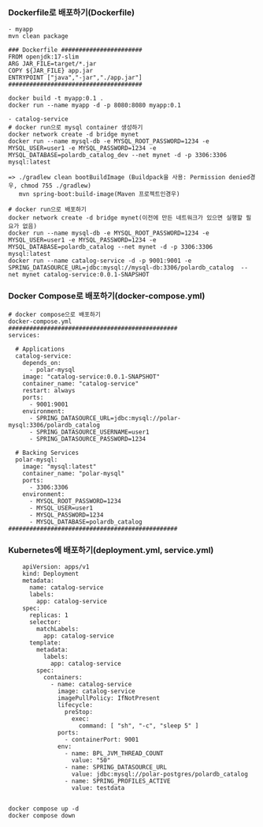 ### Dockerfile로 배포하기(Dockerfile)

    - myapp
    mvn clean package
    
    ### Dockerfile #######################
    FROM openjdk:17-slim
    ARG JAR_FILE=target/*.jar
    COPY ${JAR_FILE} app.jar
    ENTRYPOINT ["java","-jar","./app.jar"]
    ######################################
    
    docker build -t myapp:0.1 .
    docker run --name myapp -d -p 8080:8080 myapp:0.1

    - catalog-service
    # docker run으로 mysql container 생성하기
    docker network create -d bridge mynet
    docker run --name mysql-db -e MYSQL_ROOT_PASSWORD=1234 -e MYSQL_USER=user1 -e MYSQL_PASSWORD=1234 -e MYSQL_DATABASE=polardb_catalog_dev --net mynet -d -p 3306:3306 mysql:latest

    => ./gradlew clean bootBuildImage (Buildpack을 사용: Permission denied경우, chmod 755 ./gradlew)
       mvn spring-boot:build-image(Maven 프로젝트인경우)
    
    # docker run으로 배포하기
    docker network create -d bridge mynet(이전에 만든 네트워크가 있으면 실행할 필요가 없음)
    docker run --name mysql-db -e MYSQL_ROOT_PASSWORD=1234 -e MYSQL_USER=user1 -e MYSQL_PASSWORD=1234 -e MYSQL_DATABASE=polardb_catalog --net mynet -d -p 3306:3306 mysql:latest
    docker run --name catalog-service -d -p 9001:9001 -e SPRING_DATASOURCE_URL=jdbc:mysql://mysql-db:3306/polardb_catalog  --net mynet catalog-service:0.0.1-SNAPSHOT

### Docker Compose로 배포하기(docker-compose.yml)
    # docker compose으로 배포하기
    docker-compose.yml
    ################################################
    services:
    
      # Applications
      catalog-service:
        depends_on:
          - polar-mysql
        image: "catalog-service:0.0.1-SNAPSHOT"
        container_name: "catalog-service"
        restart: always
        ports:
          - 9001:9001
        environment:
          - SPRING_DATASOURCE_URL=jdbc:mysql://polar-mysql:3306/polardb_catalog
          - SPRING_DATASOURCE_USERNAME=user1
          - SPRING_DATASOURCE_PASSWORD=1234
      
      # Backing Services
      polar-mysql:
        image: "mysql:latest"
        container_name: "polar-mysql"
        ports:
          - 3306:3306
        environment:
          - MYSQL_ROOT_PASSWORD=1234
          - MYSQL_USER=user1
          - MYSQL_PASSWORD=1234
          - MYSQL_DATABASE=polardb_catalog
    ################################################

### Kubernetes에 배포하기(deployment.yml, service.yml)

        apiVersion: apps/v1
        kind: Deployment
        metadata:
          name: catalog-service
          labels:
            app: catalog-service
        spec:
          replicas: 1
          selector:
            matchLabels:
              app: catalog-service
          template:
            metadata:
              labels:
                app: catalog-service
            spec:
              containers:
                - name: catalog-service
                  image: catalog-service
                  imagePullPolicy: IfNotPresent
                  lifecycle:
                    preStop:
                      exec:
                        command: [ "sh", "-c", "sleep 5" ]
                  ports:
                    - containerPort: 9001
                  env:
                    - name: BPL_JVM_THREAD_COUNT
                      value: "50"
                    - name: SPRING_DATASOURCE_URL
                      value: jdbc:mysql://polar-postgres/polardb_catalog
                    - name: SPRING_PROFILES_ACTIVE
                      value: testdata

    
    docker compose up -d
    docker compose down
